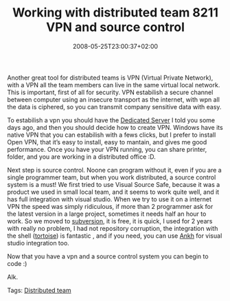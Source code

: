 ﻿---
title: "Working with distributed team 8211 VPN and source control"
description: ""
date: 2008-05-25T23:00:37+02:00
draft: false
tags: [Experiences]
categories: [Experiences]
---
Another great tool for distributed teams is VPN (Virtual Private Network), with a VPN all the team members can live in the same virtual local network. This is important, first of all for security. VPN estabilish a secure channel between computer using an insecure transport as the internet, with wpn all the data is ciphered, so you can transmit company sensitive data with easy.

To estabilish a vpn you should have the [Dedicated Server](http://www.codewrecks.com/blog/?p=272) I told you some days ago, and then you should decide how to create VPN. Windows have its native VPN that you can estabilish with a fews clicks, but I prefer to install Open VPN, that it’s easy to install, easy to mantain, and gives me good performance. Once you have your VPN running, you can share printer, folder, and you are working in a distributed office :D.

Next step is source control. Noone can program without it, even if you are a single programmer team, but when you work distributed, a source control system is a must! We first tried to use Visual Source Safe, because it was a product we used in small local team, and it seems to work quite well, and it has full integration with visual studio. When we try to use it on a internet VPN the speed was simply ridiculous, if more than 2 programmer ask for the latest version in a large project, sometimes it needs half an hour to work. So we moved to [subversion](http://subversion.tigris.org/), it is free, it is quick, I used for 2 years with really no problem, I had not repository corruption, the integration with the shell ([tortoise](http://tortoisesvn.tigris.org/)) is fantastic , and if you need, you can use [Ankh](http://ankhsvn.open.collab.net/) for visual studio integration too.

Now that you have a vpn and a source control system you can begin to code :)

Alk.

Tags: [Distributed team](http://technorati.com/tag/Distributed%20team)

 <script type="text/javascript"><!--
digg_url = 'http://www.codewrecks.com/blog/?p=273';
digg_title = 'Working with distributed team - VPN and source control';
digg_bodytext = 'The importance of a vpn an a scs in distributed environment';
digg_topic = 'programming';
//--></script> <script src="http://digg.com/tools/diggthis.js" type="text/javascript"></script> 
